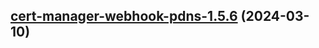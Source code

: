 

## [cert-manager-webhook-pdns-1.5.6](https://github.com/cyr-ius/truenas-charts/compare/cert-manager-webhook-pdns-1.5.5...cert-manager-webhook-pdns-1.5.6) (2024-03-10)

